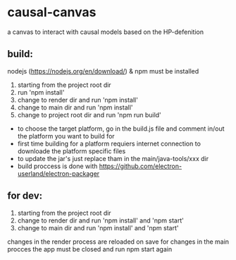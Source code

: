 # causal-canvas

a canvas to interact with causal models based on the HP-defenition

## build:

nodejs (https://nodejs.org/en/download/) & npm must be installed 

1) starting from the project root dir
2) run 'npm install'
3) change to render dir and run 'npm install'
4) change to main dir and run 'npm install'
5) change to project root dir and run 'npm run build'

- to choose the target platform, go in the build.js file and comment in/out the platform you want to build for
- first time building for a platform requiers internet connection to downloade the platform specific files
- to update the jar's just replace tham in the main/java-tools/xxx dir
- build proccess is done with <https://github.com/electron-userland/electron-packager>


## for dev:

1) starting from the project root dir
2) change to render dir and run 'npm install' and 'npm start'
3) change to main dir and run 'npm install' and 'npm start'

changes in the render process are reloaded on save
for changes in the main procces the app must be closed and run npm start again
